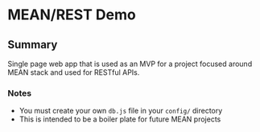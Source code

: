 # MEAN/REST Demo

## Summary
Single page web app that is used as an MVP for a project focused around MEAN stack and used for RESTful APIs.


### Notes
* You must create your own `db.js` file in your `config/` directory
* This is intended to be a boiler plate for future MEAN projects